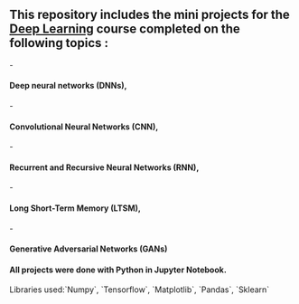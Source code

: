 <h2>This repository includes the mini projects for the <b><u>Deep Learning</b></u> course completed on the following topics :</h2> 
- <h4><b>Deep neural networks (DNNs),</b></h4>
- <h4>Convolutional Neural Networks (CNN),</b></h4> 
- <h4>Recurrent and Recursive Neural Networks (RNN),</b></h4>
- <h4>Long Short-Term Memory (LTSM),</b></h3>
- <h4>Generative Adversarial Networks (GANs)</b></h3>

<h4>All projects were done with Python in Jupyter Notebook. </h4>
Libraries used:`Numpy`, `Tensorflow`, `Matplotlib`, `Pandas`, `Sklearn` 

